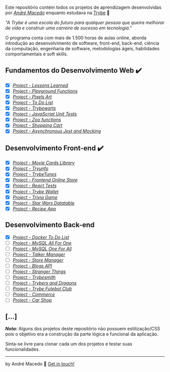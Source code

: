 Este repositório contém todos os projetos de aprendizagem desenvolvidas por _[André Macedo](https://www.linkedin.com/in/andre-macedo-dev/)_ enquanto estudava na [Trybe](https://www.betrybe.com/) :rocket:

_"A Trybe é uma escola do futuro para qualquer pessoa que queira melhorar de vida e construir uma carreira de sucesso em tecnologia."_

O programa conta com mais de 1.500 horas de aulas online, aborda introdução ao desenvolvimento de software, front-end, back-end, ciência da computação, engenharia de software, metodologias ágeis, habilidades comportamentais e soft skills.

## Fundamentos do Desenvolvimento Web :heavy_check_mark:

- [x] _[Project - Lessons Learned]()_
- [x] _[Project - Playground Functions]()_
- [x] _[Project - Pixels Art]()_
- [x] _[Project - To Do List]()_
- [x] _[Project - Trybewarts]()_
- [x] _[Project - JavaScript Unit Tests]()_
- [x] _[Project - Zoo functions](https://github.com/)_
- [x] _[Project - Shopping Cart](https://github.com/)_
- [x] _[Project - Asynchronous Jest and Mocking](https://github.com/)_

## Desenvolvimento Front-end :heavy_check_mark:

- [x] _[Project - Movie Cards Library](https://github.com/)_
- [x] _[Project - Tryunfo](https://github.com/)_
- [x] _[Project - TrybeTunes](https://github.com/)_
- [x] _[Project - Frontend Online Store](https://github.com/)_
- [x] _[Project - React Tests](https://github.com/)_
- [x] _[Project - Trybe Wallet](https://github.com/)_
- [x] _[Project - Trivia Game](https://github.com/)_
- [x] _[Project - Star Wars Datatable](https://github.com/)_
- [x] _[Project - Recipe App](https://github.com/)_

## Desenvolvimento Back-end 

- [x] _[Project - Docker To Do List](https://github.com/)_
- [ ] _[Project - MySQL All For One](https://github.com/)_
- [ ] _[Project - MySQL One For All](https://github.com/)_
- [ ] _[Project - Talker Manager](https://github.com/)_
- [ ] _[Project - Store Manager](https://github.com/)_
- [ ] _[Project - Blogs API](https://github.com/)_
- [ ] _[Project - Stranger Things](https://github.com/)_
- [ ] _[Project - Trybesmith](https://github.com/)_
- [ ] _[Project - Trybers and Dragons](https://github.com/)_
- [ ] _[Project - Trybe Futebol Club](https://github.com/)_
- [ ] _[Project - Commerce](https://github.com/)_
- [ ] _[Project - Car Shop](https://github.com/)_

## 

## [...]

_**Nota:**_ Alguns dos projetos deste repositório não possuem estilização/CSS pois o objetivo era a construção da parte lógica e funcional da aplicação.

Sinta-se livre para clonar cada um dos projetos e testar suas funcionalidades.

---

by André Macedo 👋 [Get in touch!](https://www.linkedin.com/in/andre-macedo-dev/)
